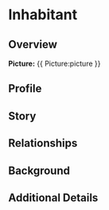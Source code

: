 # Inhabitant

## Overview
**Picture:** {{ Picture:picture }}


## Profile


## Story


## Relationships


## Background


## Additional Details

